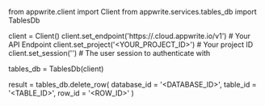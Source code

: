 from appwrite.client import Client
from appwrite.services.tables_db import TablesDb

client = Client()
client.set_endpoint('https://<REGION>.cloud.appwrite.io/v1') # Your API Endpoint
client.set_project('<YOUR_PROJECT_ID>') # Your project ID
client.set_session('') # The user session to authenticate with

tables_db = TablesDb(client)

result = tables_db.delete_row(
    database_id = '<DATABASE_ID>',
    table_id = '<TABLE_ID>',
    row_id = '<ROW_ID>'
)
